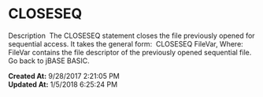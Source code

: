 # CLOSESEQ

Description  The CLOSESEQ statement closes the file previously opened for sequential access. It takes the general form:  CLOSESEQ FileVar, Where: FileVar contains the file descriptor of the previously opened sequential file. Go back to jBASE BASIC.  

**Created At:** 9/28/2017 2:21:05 PM  
**Updated At:** 1/5/2018 6:25:24 PM  

